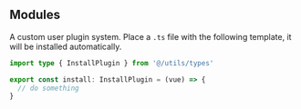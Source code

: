 ## Modules

A custom user plugin system. Place a `.ts` file with the following template, it will be installed automatically.

```ts
import type { InstallPlugin } from '@/utils/types'

export const install: InstallPlugin = (vue) => {
  // do something
}
```
